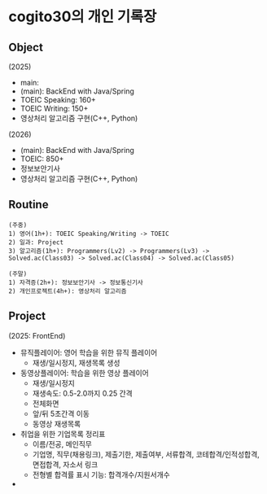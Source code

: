 # cogito30의 개인 기록장

## Object
(2025)
- main:
- (main): BackEnd with Java/Spring
- TOEIC Speaking: 160+
- TOEIC Writing: 150+
- 영상처리 알고리즘 구현(C++, Python)

(2026)
- (main): BackEnd with Java/Spring
- TOEIC: 850+
- 정보보안기사
- 영상처리 알고리즘 구현(C++, Python)

## Routine
```
(주중)
1) 영어(1h+): TOEIC Speaking/Writing -> TOEIC
2) 일과: Project
3) 알고리즘(1h+): Programmers(Lv2) -> Programmers(Lv3) -> Solved.ac(Class03) -> Solved.ac(Class04) -> Solved.ac(Class05)

(주말)
1) 자격증(2h+): 정보보안기사 -> 정보통신기사
2) 개인프로젝트(4h+): 영상처리 알고리즘
```

## Project
(2025: FrontEnd)
- 뮤직플레이어: 영어 학습을 위한 뮤직 플레이어
  - 재생/일시정지, 재생목록 생성
- 동영상플레이어: 학습을 위한 영상 플레이어
  - 재생/일시정지
  - 재생속도: 0.5-2.0까지 0.25 간격
  - 전체화면
  - 앞/뒤 5초간격 이동
  - 동영상 재생목록
- 취업을 위한 기업목록 정리표
  - 이름/전공, 메인직무
  - 기업명, 직무(채용링크), 제출기한, 제출여부, 서류합격, 코테합격/인적성합격, 면접합격, 자소서 링크
  - 전형별 합격률 표시 기능: 합격개수/지원서개수
- 
